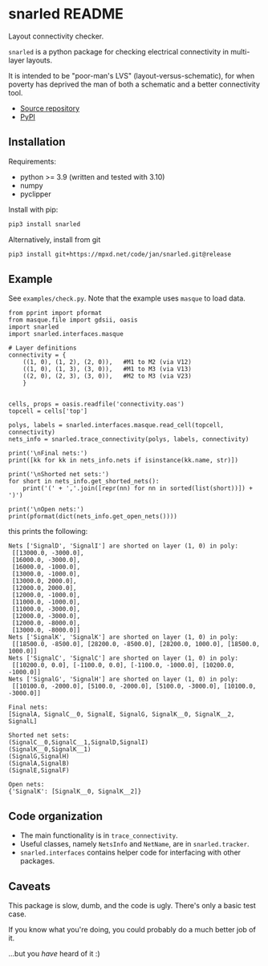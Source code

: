snarled README
============

Layout connectivity checker.

`snarled` is a python package for checking electrical connectivity in multi-layer layouts.

It is intended to be "poor-man's LVS" (layout-versus-schematic), for when poverty
has deprived the man of both a schematic and a better connectivity tool.

- [Source repository](https://mpxd.net/code/jan/snarled)
- [PyPI](https://pypi.org/project/snarled)

## Installation

Requirements:
* python >= 3.9 (written and tested with 3.10)
* numpy
* pyclipper


Install with pip:
```bash
pip3 install snarled
```

Alternatively, install from git
```bash
pip3 install git+https://mpxd.net/code/jan/snarled.git@release
```

## Example
See `examples/check.py`. Note that the example uses `masque` to load data.

```python3
from pprint import pformat
from masque.file import gdsii, oasis
import snarled
import snarled.interfaces.masque

# Layer definitions
connectivity = {
    ((1, 0), (1, 2), (2, 0)),   #M1 to M2 (via V12)
    ((1, 0), (1, 3), (3, 0)),   #M1 to M3 (via V13)
    ((2, 0), (2, 3), (3, 0)),   #M2 to M3 (via V23)
    }


cells, props = oasis.readfile('connectivity.oas')
topcell = cells['top']

polys, labels = snarled.interfaces.masque.read_cell(topcell, connectivity)
nets_info = snarled.trace_connectivity(polys, labels, connectivity)

print('\nFinal nets:')
print([kk for kk in nets_info.nets if isinstance(kk.name, str)])

print('\nShorted net sets:')
for short in nets_info.get_shorted_nets():
    print('(' + ','.join([repr(nn) for nn in sorted(list(short))]) + ')')

print('\nOpen nets:')
print(pformat(dict(nets_info.get_open_nets())))
```

this prints the following:

```
Nets ['SignalD', 'SignalI'] are shorted on layer (1, 0) in poly:
 [[13000.0, -3000.0],
 [16000.0, -3000.0],
 [16000.0, -1000.0],
 [13000.0, -1000.0],
 [13000.0, 2000.0],
 [12000.0, 2000.0],
 [12000.0, -1000.0],
 [11000.0, -1000.0],
 [11000.0, -3000.0],
 [12000.0, -3000.0],
 [12000.0, -8000.0],
 [13000.0, -8000.0]]
Nets ['SignalK', 'SignalK'] are shorted on layer (1, 0) in poly:
 [[18500.0, -8500.0], [28200.0, -8500.0], [28200.0, 1000.0], [18500.0, 1000.0]]
Nets ['SignalC', 'SignalC'] are shorted on layer (1, 0) in poly:
 [[10200.0, 0.0], [-1100.0, 0.0], [-1100.0, -1000.0], [10200.0, -1000.0]]
Nets ['SignalG', 'SignalH'] are shorted on layer (1, 0) in poly:
 [[10100.0, -2000.0], [5100.0, -2000.0], [5100.0, -3000.0], [10100.0, -3000.0]]

Final nets:
[SignalA, SignalC__0, SignalE, SignalG, SignalK__0, SignalK__2, SignalL]

Shorted net sets:
(SignalC__0,SignalC__1,SignalD,SignalI)
(SignalK__0,SignalK__1)
(SignalG,SignalH)
(SignalA,SignalB)
(SignalE,SignalF)

Open nets:
{'SignalK': [SignalK__0, SignalK__2]}
```

## Code organization

- The main functionality is in `trace_connectivity`.
- Useful classes, namely `NetsInfo` and `NetName`, are in `snarled.tracker`.
- `snarled.interfaces` contains helper code for interfacing with other packages.

## Caveats

This package is slow, dumb, and the code is ugly. There's only a basic test case.

If you know what you're doing, you could probably do a much better job of it.

...but you *have* heard of it :)

